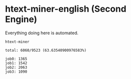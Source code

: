 # htext-miner-english (Second Engine)

Everything doing here is automated.

```
htext-miner

total: 6060/9523 (63.63540900976583%)

job0: 1365
job1: 1542
job2: 2063
job3: 1090
```